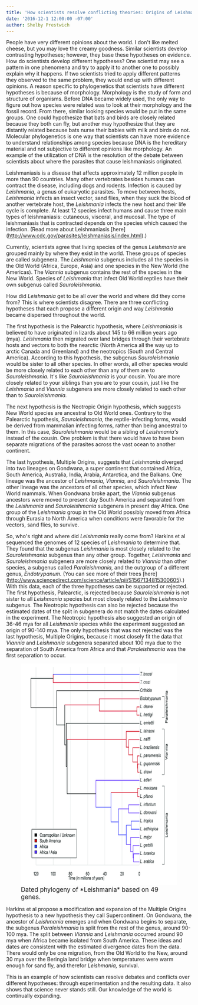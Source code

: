 ```yaml
---
title: 'How scientists resolve conflicting theories: Origins of Leishmania found'
date: '2016-12-1 12:00:00 -07:00'
author: Shelby Prestwich
---
```

People have very different opinions about the world.  I don't like melted cheese, but you may love the creamy goodness.  Similar scientists develop contrasting hypotheses; however, they base these hypotheses on evidence.  How do scientists develop different hypotheses?  One scientist may see a pattern in one phenomena and try to apply it to another one to possibly explain why it happens.  If two scientists tried to apply different patterns they observed to the same problem, they would end up with different opinions.  A reason specific to phylogenetics that scientists have different hypotheses is because of morphology.  Morphology is the study of form and structure of organisms.  Before DNA became widely used, the only way to figure out how species were related was to look at their morphology and the fossil record.  From there, similar looking species would be put in the same groups.  One could hypothesize that bats and birds are closely related because they both can fly, but another may hypothesize that they are distantly related because bats nurse their babies with milk and birds do not.  Molecular phylogenetics is one way that scientists can have more evidence to understand relationships among species because DNA is the hereditary material and not subjective to different opinions like morphology.  An example of the utilization of DNA is the resolution of the debate between scientists about where the parasites that cause leishmaniasis originated.

Leishmaniasis is a disease that affects approximately 12 million people in more than 90 countries.  Many other vertebrates besides humans can contract the disease, including dogs and rodents.  Infection is caused by *Leishmania,* a genus of eukaryotic parasites.  To move between hosts, *Leishmania* infects an insect vector, sand flies, when they suck the blood of another vertebrate host, the *Leishmania* infects the new host and their life cycle is complete.  At least 12 species infect humans and cause three main types of leishmaniasis: cutaneous, visceral, and mucosal.  The type of leishmaniasis that is contracted depends on the species which caused the infection.  (Read more about Leishmaniasis [here] (http://www.cdc.gov/parasites/leishmaniasis/index.html).)

Currently, scientists agree that living species of the genus *Leishmania* are grouped mainly by where they exist in the world.  These groups of species are called subgenera.  The *Leishmania* subgenus includes all the species in the Old World (Africa, Europe, Asia) and one species in the New World (the Americas).  The *Viannia* subgenus contains the rest of the species in the New World.  Species of *Leishmania* that infect Old World reptiles have their own subgenus called *Sauroleishmania.*

How did *Leishmania* get to be all over the world and where did they come from?  This is where scientists disagree.  There are three conflicting hypotheses that each propose a different origin and way *Leishmania* became dispersed throughout the world.

The first hypothesis is the Palearctic hypothesis, where *Leishmaniasis* is believed to have originated in lizards about 145 to 66 million years ago (mya).  *Leishmania* then migrated over land bridges through their vertebrate hosts and vectors to both the nearctic (North America all the way up to arctic Canada and Greenland) and the neotropics (South and Central America).  According to this hypothesis, the subgenus *Sauroleishmania* would be sister to all other species.  In other words, all other species would be more closely related to each other than any of them are to *Sauroleishmania.*  It's like *Sauroleishmania* is your cousin.  You are more closely related to your siblings than you are to your cousin, just like the *Leishmania* and *Viannia* subgenera are more closely related to each other than to *Sauroleishmania.*

The next hypothesis is the Neotropic Origin hypothesis, which suggests New World species are ancestral to Old World ones.  Contrary to the Palearctic hypothesis, *Sauroleishmania,* the reptile-infecting forms, would be derived from mammalian infecting forms, rather than being ancestral to them.  In this case, *Sauroleishmania* would be a sibling of *Leishmania's* instead of the cousin.  One problem is that there would have to have been separate migrations of the parasites across the vast ocean to another continent.

The last hypothesis, Multiple Origins, suggests that *Leishmania* diverged into two lineages on Gondwana, a super continent that contained Africa, South America, Australia, India, Arabia, Antarctica, and the Balkans.  One lineage was the ancestor of *Leishmania, Viannia,* and *Sauroleishmania.*  The other lineage was the ancestors of all other species, which infect New World mammals.  When Gondwana broke apart, the *Viannia* subgenus ancestors were moved to present day South America and separated from the *Leishmania* and *Sauroleishmania* subgenera in present day Africa.  One group of the *Leishmania* group in the Old World possibly moved from Africa through Eurasia to North America when conditions were favorable for the vectors, sand flies, to survive.

So, who's right and where did *Leishmania* really come from?  Harkins et al sequenced the genomes of 12 species of *Leishmania* to determine that.  They found that the subgenus *Leishmania* is most closely related to the *Sauroleishmania* subgenus than any other group.  Together, *Leishmania* and *Sauroleishmania* subgenera are more closely related to *Viannia* than other species, a subgenus called *Paraleishmania,* and the outgroup of a different genus, *Endotrypanum.*  (You can see more of their trees [here] (http://www.sciencedirect.com/science/article/pii/S1567134815300605).)  With this data, each of the three hypotheses can be supported or rejected.  The first hypothesis, Palearctic, is rejected because *Sauroleishmania* is not sister to all *Leishmania* species but most closely related to the *Leishmania* subgenus.  The Neotropic hypothesis can also be rejected because the estimated dates of the split in subgenera do not match the dates calculated in the experiment.  The Neotropic hypothesis also suggested an origin of 36-46 mya for all *Leishmania* species while the experiment suggested an origin of 90-140 mya.  The only hypothesis that was not rejected was the last hypothesis, Multiple Origins, because it most closely fit the data that *Viannia* and *Leishmania* subgenera separated about 100 mya due to the separation of South America from Africa and that *Paraleishmania* was the first separation to occur.

<figure>
<img src="/uploads/2016/harkins-fig2.png" alt="harkins-fig2" width="600" height="600" />
<figcaption markdown="span">
<big>Dated phylogeny of *Leishmania* based on 49 genes.</big>

</figcaption>
</figure>

Harkins et al propose a modification and expansion of the Multiple Origins hypothesis to a new hypothesis they call Supercontinent.  On Gondwana, the ancestor of *Leishmania* emerges and when Gondwana begins to separate, the subgenus *Paraleishmania* is split from the rest of the genus, around 90-100 mya.  The split between *Viannia* and *Leishmania* occurred around 90 mya when Africa became isolated from South America.  These ideas and dates are consistent with the estimated divergence dates from the data.  There would only be one migration, from the Old World to the New, around 30 mya over the Beringia land bridge when temperatures were warm enough for sand fly, and therefor *Leishmania,* survival.

This is an example of how scientists can resolve debates and conflicts over different hypotheses: through experimentation and the resulting data.  It also shows that science never stands still.  Our knowledge of the world is continually expanding.
